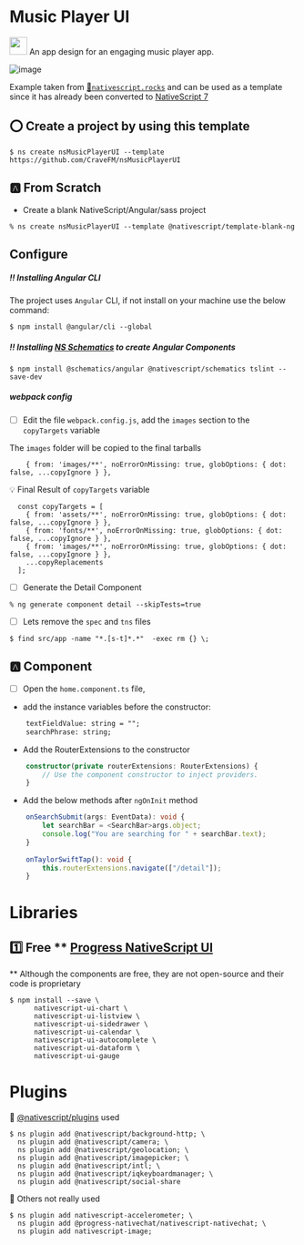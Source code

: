 # Music Player UI

[<img src="https://github.com/angular/angular/blob/master/aio/src/assets/images/logos/angular/angular.png" width="31" height="31"></img>](https://play.nativescript.org/?template=play-ng&id=EaETCw&v=54) An app design for an engaging music player app.

![image](https://raw.githubusercontent.com/NativeScript/code-samples/master/screens/music-player-ui.gif)

Example taken from [:bookmark:`nativescript.rocks`](https://plugins.nativescript.rocks/samples) and can be used as a template since it has already been converted to [NativeScript 7](https://nativescript.org/blog/nativescript-7-announcement)

## :o: Create a project by using this template

```
$ ns create nsMusicPlayerUI --template https://github.com/CraveFM/nsMusicPlayerUI
```


## :a: From Scratch

* Create a blank NativeScript/Angular/sass project

```
% ns create nsMusicPlayerUI --template @nativescript/template-blank-ng
```

## Configure

##### :bangbang: Installing Angular CLI

The project uses `Angular` CLI, if not install on your machine use the below command:

```
$ npm install @angular/cli --global
```

##### :bangbang: Installing [NS Schematics](https://docs.nativescript.org/tooling/angular-cli) to create Angular Components

```
$ npm install @schematics/angular @nativescript/schematics tslint --save-dev
```

##### webpack config

- [ ] Edit the file `webpack.config.js`, add the `images` section to the `copyTargets` variable

The `images` folder will be copied to the final tarballs

```
    { from: 'images/**', noErrorOnMissing: true, globOptions: { dot: false, ...copyIgnore } },
```

:bulb: Final Result of `copyTargets` variable

```
  const copyTargets = [
    { from: 'assets/**', noErrorOnMissing: true, globOptions: { dot: false, ...copyIgnore } },
    { from: 'fonts/**', noErrorOnMissing: true, globOptions: { dot: false, ...copyIgnore } },
    { from: 'images/**', noErrorOnMissing: true, globOptions: { dot: false, ...copyIgnore } },
    ...copyReplacements
  ];
```

- [ ] Generate the Detail Component

```
% ng generate component detail --skipTests=true 
```

- [ ] Lets remove the `spec` and `tns` files

```
$ find src/app -name "*.[s-t]*.*"  -exec rm {} \;
```

## :a: Component

- [ ] Open the `home.component.ts` file,

* add the instance variables before the constructor:

```html
    textFieldValue: string = "";
    searchPhrase: string;
```

* Add the RouterExtensions to the constructor

```typescript
    constructor(private routerExtensions: RouterExtensions) {
        // Use the component constructor to inject providers.
    }
```

* Add the below methods after `ngOnInit` method

```typescript
    onSearchSubmit(args: EventData): void {
        let searchBar = <SearchBar>args.object;
        console.log("You are searching for " + searchBar.text);
    }
    
    onTaylorSwiftTap(): void {
        this.routerExtensions.navigate(["/detail"]);
    }
```


# Libraries

## :one: Free ** [Progress NativeScript UI](https://github.com/ProgressNS/nativescript-ui-samples)

** Although the components are free, they are not open-source and their code is proprietary

```
$ npm install --save \
      nativescript-ui-chart \
      nativescript-ui-listview \
      nativescript-ui-sidedrawer \
      nativescript-ui-calendar \
      nativescript-ui-autocomplete \
      nativescript-ui-dataform \
      nativescript-ui-gauge
```

# Plugins

:pushpin: [@nativescript/plugins](https://github.com/NativeScript/plugins) used

```
$ ns plugin add @nativescript/background-http; \
  ns plugin add @nativescript/camera; \
  ns plugin add @nativescript/geolocation; \
  ns plugin add @nativescript/imagepicker; \
  ns plugin add @nativescript/intl; \
  ns plugin add @nativescript/iqkeyboardmanager; \
  ns plugin add @nativescript/social-share
```

:pushpin: Others not really used

```
$ ns plugin add nativescript-accelerometer; \
  ns plugin add @progress-nativechat/nativescript-nativechat; \
  ns plugin add nativescript-image;
```

